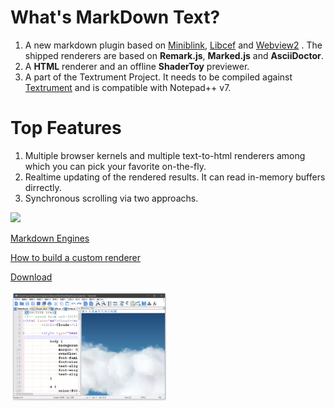 #  What's MarkDown Text? 

1. A new markdown plugin based on [Miniblink](https://github.com/weolar/miniblink49), [Libcef](https://github.com/chromiumembedded/cef) and [Webview2](https://github.com/MicrosoftEdge/WebView2Samples) . The shipped renderers are based on **Remark.js**, **Marked.js** and **AsciiDoctor**. 
2. A **HTML** renderer and an offline **ShaderToy** previewer.
3. A part of the Textrument Project. It needs to be compiled against [Textrument]() and is compatible with Notepad++ v7.

# Top Features 
1. Multiple browser kernels and multiple text-to-html renderers among which you can pick your favorite on-the-fly.
2. Realtime updating of the rendered results. It can read in-memory buffers dirrectly.
3. Synchronous scrolling via two approachs.

![](res/markdown.ico)

[Markdown Engines](https://github.com/KnIfER/Extesions/tree/master/MarkdownEngines)

[How to build a custom renderer](https://github.com/KnIfER/Extesions/tree/master/MarkdownEngines/HtmlDemo)

[Download](../../releases)

<img width="50%" height="auto" src="Tests/WebglClouds/CloudAtlas.webp"/>
